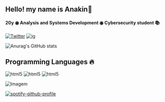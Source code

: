 
## Hello! my name is Anakin🖖

#### 20y ◉ Analysis and Systems Development ◉ Cybersecurity student 📚 

[![Twitter](https://img.shields.io/badge/X-black?style=for-the-badge&logo=xr&logoColor=black/)](https://twitter.com/Sadnys_)
[![ig](https://img.shields.io/badge/Instagram-black?style=for-the-badge&logo=instagram&logoColor=white)](https://www.instagram.com/anakinsz/?next=%2F)

![Anurag's GitHub stats](https://github-readme-stats.vercel.app/api?username=Anakin&show_icons=false&theme=dark)


## Programming Languages 🔥

<div style="display: incline_block">

<img aling = "center" alt="html5" src="https://img.shields.io/badge/Python-black?style=for-the-badge&logo=python&logoColor=white">
<img aling = "center" alt="html5" src="https://img.shields.io/badge/HTML-black?style=for-the-badge&logo=html5&logoColor=white">
<img aling = "center" alt="html5" src="https://img.shields.io/badge/CSS-black?&style=for-the-badge&logo=css3&logoColor=white">


<p align="left">
  <img align="center" src="https://i.pinimg.com/originals/63/d7/e6/63d7e61bf0fae1a0018938134db14a84.gif" alt="Imagem">
</p>



[![spotify-github-profile](https://spotify-github-profile.vercel.app/api/view?uid=31srhbd3nblriwuz4y2tr2ricyuq&cover_image=true&theme=natemoo-re&show_offline=false&background_color=121212&interchange=false&bar_color=53b14f&bar_color_cover=false)](https://github.com/kittinan/spotify-github-profile)


</div>

